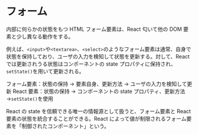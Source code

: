 # フォーム

内部に何らかの状態をもつ HTML フォーム要素は、React 匂いて他の DOM 要素と少し異なる動作をする。

例えば、`<input>`や`<textarea>`、`<select>`のようなフォーム要素は通常、自身で状態を保持しており、ユーザの入力を検知して状態を更新する。対して、React では更新されうる状態はコンポーネントの state プロパティに保持され、`setState()`を用いて更新される。

フォーム要素：状態の保持 → 要素自身、更新方法 → ユーザの入力を検知して更新
React 要素：状態の保持 → コンポーネントの state プロパティ、更新方法 →`setState()`を使用

React の state を信頼できる唯一の情報源として扱うと、フォーム要素と React 要素の状態を統合することができる。React によって値が制限されるフォーム要素を「制御されたコンポーネント」という。
